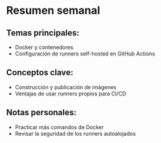 # Resumen semanal

## Temas principales:
- Docker y contenedores
- Configuración de runners self-hosted en GitHub Actions

## Conceptos clave:
- Construcción y publicación de imágenes
- Ventajas de usar runners propios para CI/CD

## Notas personales:
- Practicar más comandos de Docker
- Revisar la seguridad de los runners autoalojados
